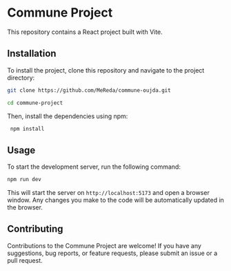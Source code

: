 # Commune Project

This repository contains a React project built with Vite. 

## Installation

To install the project, clone this repository and navigate to the project directory:

```bash
git clone https://github.com/MeReda/commune-oujda.git
```

```bash
cd commune-project
```

Then, install the dependencies using npm:

```bash
 npm install
```

## Usage

To start the development server, run the following command:

```bash
npm run dev
```

This will start the server on `http://localhost:5173` and open a browser window. Any changes you make to the code will be automatically updated in the browser.


## Contributing

Contributions to the Commune Project are welcome! If you have any suggestions, bug reports, or feature requests, please submit an issue or a pull request.
